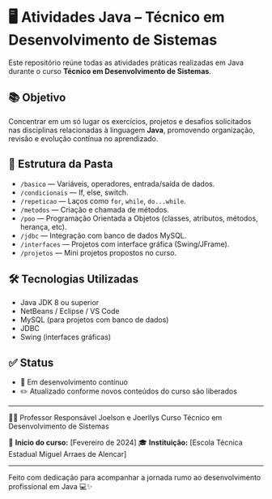 # 🖥️ Atividades Java – Técnico em Desenvolvimento de Sistemas

Este repositório reúne todas as atividades práticas realizadas em Java durante o curso **Técnico em Desenvolvimento de Sistemas**.

## 📚 Objetivo
Concentrar em um só lugar os exercícios, projetos e desafios solicitados nas disciplinas relacionadas à linguagem **Java**, 
promovendo organização, revisão e evolução contínua no aprendizado.

## 📁 Estrutura da Pasta

- `/basico` — Variáveis, operadores, entrada/saída de dados.
- `/condicionais` — If, else, switch.
- `/repeticao` — Laços como `for`, `while`, `do...while`.
- `/metodos` — Criação e chamada de métodos.
- `/poo` — Programação Orientada a Objetos (classes, atributos, métodos, herança, etc).
- `/jdbc` — Integração com banco de dados MySQL.
- `/interfaces` — Projetos com interface gráfica (Swing/JFrame).
- `/projetos` — Mini projetos propostos no curso.

## 🛠️ Tecnologias Utilizadas
- Java JDK 8 ou superior
- NetBeans / Eclipse / VS Code
- MySQL (para projetos com banco de dados)
- JDBC
- Swing (interfaces gráficas)

## ✅ Status
- 🚧 Em desenvolvimento contínuo
- ✏️ Atualizado conforme novos conteúdos do curso são liberados
---
👨‍🏫 Professor Responsável
Joelson e Joerllys
Curso Técnico em Desenvolvimento de Sistemas

📅 **Início do curso:** [Fevereiro de 2024]
🎓 **Instituição:** [Escola Técnica Estadual Miguel Arraes de Alencar]

---

Feito com dedicação para acompanhar a jornada rumo ao desenvolvimento profissional em Java 💻✨
